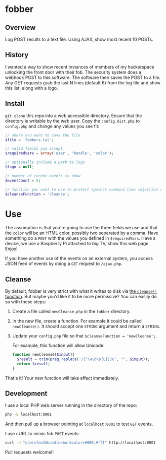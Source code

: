 # fobber

## Overview

Log POST results to a text file.  Using AJAX, show most recent 10 POSTs.

## History

I wanted a way to show recent instances of members of my hackerspace
unlocking the front door with their fob. The security system does a webhook
POST to this software.  The software then saves the POST to a file.  Any
GET requests grab the last N lines (default 6) from the log file and 
show this list, along with a logo.

## Install

`git clone` this repo into a web accessible directory.  Ensure that
the directory is writable by the web user.  Copy the `config.dist.php`
to `config.php` and change any values you see fit:

```php
// where you want to save the file
$file = 'fobbers.txt';

// valid fields you accept
$requiredVars = array('user', 'handle', 'color');

// optionally include a path to logo
$logo = null;

// number of recent events to show
$eventCount = 6;

// function you want to use to protect against command line injection and XSS
$cleanseFunction = 'cleanse';
```

# Use

The assumption is that you're going to use the three fields we use
and that the `color` will be an HTML color, possibly two separated by
a comma. Have something do a `POST` with the values you defined
in `$requiredVars`.  Have a device, we use a Raspberry Pi attached
to big TV, show this web page.  Enjoy! 

If you have another use of the events on an external system,
you access JSON feed of events by doing a `GET` request to `/ajax.php`. 

## Cleanse

By default, fobber is very strict with what it writes to disk via [the `cleanse()` function](https://github.com/mrjones-plip/fobber/blob/b265076ad9e145561525d0630d56f99ce622d900/helpers.php#L11).  But maybe you'd like it to be more permissive? You can easily do so with these steps:

1. Create a file called `newCleanse.php` in the `fobber` directory.  
2. In the new file, create a function.  For example it could be called `newCleanse()`.  It should accept one `STRING` argument and return a `STRING`. 
3. Update your `config.php` file so that `$cleanseFunction = 'newCleanse';`. 

   For example, this function will allow Unicode:
   ```php
   function newCleanse($input){
     $result = trim(preg_replace('/[^\w\d\p{L}]/u', "", $input));
     return $result;
   }   
   ```

That's it! Your new function will take effect immediately. 

## Development

I use a local PHP web server running in the directory of the repo:

```bash
php -S localhost:8001
```

And then pull up a browser pointing at `localhost:8001` to test `GET` events. 

I use cURL to mimic fob `POST` events:

```bash
curl -d "user=foo2&handle=bar&color=#000,#fff" http://localhost:8001
```

Pull requests welcome!!